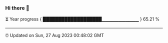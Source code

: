 ### Hi there 👋

⏳ Year progress { ███████████████████▁▁▁▁▁▁▁▁▁▁▁ } 65.21 %

---

⏰ Updated on Sun, 27 Aug 2023 00:48:02 GMT
